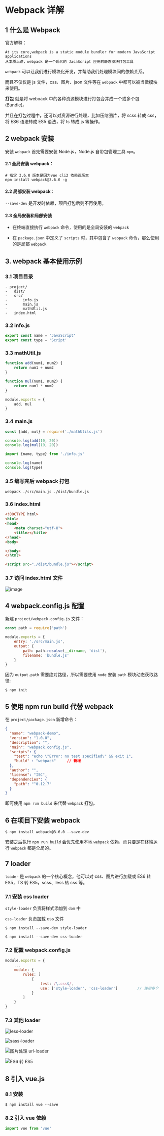 # Webpack 详解

## 1 什么是 Webpack

官方解释：

```
At its core,webpack is a static module bundler for modern JavaScript applications
从本质上讲，webpack 是一个现代的 JacaScript 应用的静态模块打包工具
```

`webpack` 可以让我们进行模块化开发，并帮助我们处理模块间的依赖关系。

而且不仅仅是 js 文件，css、图片、json 文件等在 `webpack` 中都可以被当做模块来使用。

**打包** 就是将 weboack 中的各种资源模块进行打包合并成一个或多个包(Bundle)。

并且在打包过程中，还可以对资源进行处理，比如压缩图片，将 scss 转成 css，将 ES6 语法转成 ES5 语法，将 ts 转成 js 等操作。

## 2 webpack 安装

安装 `webpack` 首先需要安装 Node.js，Node.js 自带包管理工具 `npm`。

#### 2.1 全局安装 webpack：

```shell
# 指定 3.6.0 版本是因为vue cli2 依赖该版本
npm install webpack@3.6.0 -g
```

#### 2.2 局部安装 webpack：

`--save-dev` 是开发时依赖，项目打包后则不再使用。

#### 2.3 全局安装和局部安装

+ 在终端直接执行 `webpack` 命令，使用的是全局安装的 `webpack`

+ 在 `package.json` 中定义了 `scripts` 时，其中包含了 `webpack` 命令，那么使用的是局部 `webpack`

## 3. webpack 基本使用示例

### 3.1 项目目录

```
- project/
-   dist/
-   src/
-       info.js
-       main.js
-       mathUtil.js
-   index.html
```

### 3.2 info.js

```js
export const name = 'JavaScript'
export const type = 'Script'
```

### 3.3 mathUtil.js

```js
function add(num1, num2) {
	return num1 + num2
}

function mul(num1, num2) {
	return num1 * num2
}

module.exports = {
	add, mul
}
```

### 3.4 main.js

```js
const {add, mul} = require('./mathUtils.js')

console.log(add(10, 20))
console.log(mul(10, 20))

import {name, type} from './info.js'

console.log(name)
console.log(type)
```

### 3.5 编写完后 webpack 打包

```shell
webpack ./src/main.js ./dist/bundle.js
```

### 3.6 index.html

```html
<!DOCTYPE html>
<html>
<head>
	<meta charset="utf-8">
	<title></title>
</head>
<body>

</body>
</html>

<script src="./dist/bundle.js"></script>
```

### 3.7 访问 index.html 文件

![image](https://github.com/TomatoZ7/notes-of-tz/blob/master/frontend/images/webpack.png)

## 4 webpack.config.js 配置

新建 `project/webpack.config.js` 文件：

```js
const path = require('path')

module.exports = {
    entry: './src/main.js',
    output: {
        path: path.resolve(__dirname, 'dist'),
        filename: 'bundle.js'
    }
}
```

因为 `output.path` 需要绝对路径，所以需要使用 `node` 安装 `path` 模块动态获取路径:

```shell
$ npm init
```

## 5 使用 npm run build 代替 webpack

在 `project/package.json` 新增命令：

```json
{
  "name": "webpack-demo",
  "version": "1.0.0",
  "description": "",
  "main": "webpack.config.js",
  "scripts": {
    "test": "echo \"Error: no test specified\" && exit 1",
    "build" : "webpack"     // 新增
  },
  "author": "",
  "license": "ISC",
  "dependencies": {
    "path": "^0.12.7"
  }
}
```

即可使用 `npm run build` 来代替 `webpack` 打包。

## 6 在项目下安装 webpack

```shell
$ npm install webpack@3.6.0 --save-dev
```

安装之后执行 `npm run build` 会优先使用本地 `webpack` 依赖，而只要是在终端运行 `webpack` 都是全局的。

## 7 loader

`loader` 是 `webpack` 的一个核心概念，他可以对 css、图片进行加载或 ES6 转 ES5，TS 转 ES5，scss、less 转 css 等。

### 7.1 安装 css loader

`style-loader` 负责将样式添加到 `dom` 中

`css-loader` 负责加载 css 文件

```shell
$ npm install --save-dev style-loader

$ npm install --save-dev css-loader
```

### 7.2 配置 webpack.config.js

```js
module.exports = {
    ...
    module: {
        rules: [
            {
                test: /\.css$/,
                use: ['style-loader', 'css-loader']         // 使用多个 loader 时从右向左读
            }
        ]
    }
}
```

### 7.3 其他 loader

![less-loader](https://www.webpackjs.com/loaders/less-loader/)

![sass-loader](https://www.webpackjs.com/loaders/sass-loader/)

![图片处理 url-loader](https://www.webpackjs.com/loaders/url-loader/)

![ES6 转 ES5](https://www.webpackjs.com/loaders/babel-loader/)

## 8 引入 vue.js

### 8.1 安装

```shell
$ npm install vue --save
```

### 8.2 引入 vue 依赖

```js
import vue from 'vue'
```